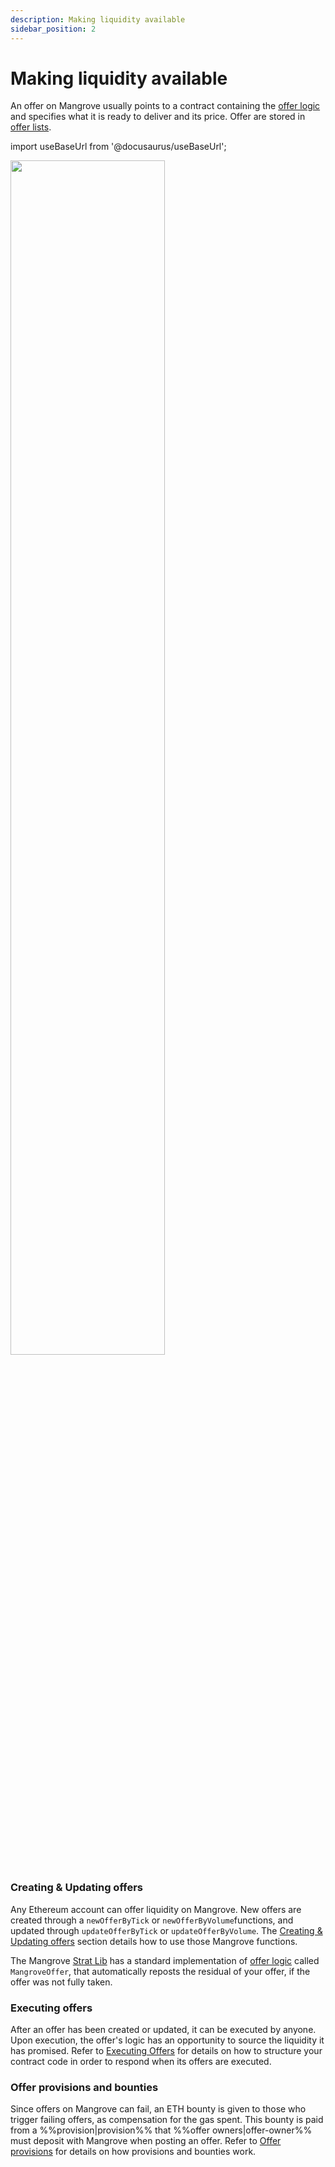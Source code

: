 ```yaml
---
description: Making liquidity available
sidebar_position: 2
---
```


# Making liquidity available

An offer on Mangrove usually points to a contract containing the [offer logic](../technical-references/taking-and-making-offers/reactive-offer/maker-contract.md) and specifies what it is ready to deliver and its price. Offer are stored in [offer lists](../technical-references//taking-and-making-offers/offer-list.md).

import useBaseUrl from '@docusaurus/useBaseUrl';

<div class="text--center">
<img src={useBaseUrl('/img/assets/MakerOffer.png')} width="70%"/>
</div>

### Creating & Updating offers

Any Ethereum account can offer liquidity on Mangrove. New offers are created through a `newOfferByTick` or `newOfferByVolume`functions, and updated through `updateOfferByTick` or `updateOfferByVolume`. The [Creating & Updating offers](../technical-references/taking-and-making-offers/reactive-offer/README.md) section details how to use those Mangrove functions. 

The Mangrove [Strat Lib](../../strat-lib/README.md) has a standard implementation of [offer logic](../technical-references//taking-and-making-offers/reactive-offer/maker-contract.md) called `MangroveOffer`, that automatically reposts the residual of your offer, if the offer was not fully taken.

### Executing offers

After an offer has been created or updated, it can be executed by anyone. Upon execution, the offer's logic has an opportunity to source the liquidity it has promised. Refer to [Executing Offers](../technical-references/taking-and-making-offers/reactive-offer/executing-offers.md) for details on how to structure your contract code in order to respond when its offers are executed.

### Offer provisions and bounties

Since offers on Mangrove can fail, an ETH bounty is given to those who trigger failing offers, as compensation for the gas spent. This bounty is paid from a %%provision|provision%% that %%offer owners|offer-owner%% must deposit with Mangrove when posting an offer. Refer to [Offer provisions](../technical-references/taking-and-making-offers/reactive-offer/offer-provision.md) for details on how provisions and bounties work.
